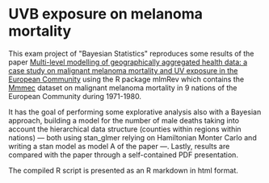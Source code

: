 # UVB exposure on melanoma mortality

This exam project of "Bayesian Statistics" reproduces some results of the paper [Multi-level modelling of geographically aggregated health data: a case study on malignant melanoma mortality and UV exposure in the European Community](https://pubmed.ncbi.nlm.nih.gov/9463848/) using the R package mlmRev which contains the [Mmmec](https://rdrr.io/cran/R2MLwiN/man/mmmec.html) dataset on malignant melanoma mortality in 9 nations of the European Community during 1971-1980.

It has the goal of performing some explorative analysis also with a Bayesian approach, building a model for the number of male deaths taking into account the hierarchical data structure (counties within regions within nations) — both using stan_glmer relying on Hamiltonian Monter Carlo and writing a stan model as model A of the paper —. Lastly, results are compared with the paper through a self-contained PDF presentation.

The compiled R script is presented as an R markdown in html format.

